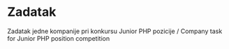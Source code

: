 # Zadatak
Zadatak jedne kompanije pri konkursu Junior PHP pozicije / Company task for Junior PHP position competition
